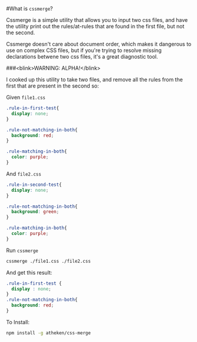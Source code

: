 #What is `cssmerge`?

Cssmerge is a simple utility that allows you to input two css files, and have the utility print out the rules/at-rules that are found in the first file, but not the second.

Cssmerge doesn't care about document order, which makes it dangerous to use on complex CSS files, but if you're trying to resolve missing declarations betwene two css files, it's a great diagnostic tool.


###&lt;blink>WARNING: ALPHA!&lt;/blink>

I cooked up this utility to take two files, and remove all the rules from the first that are present in the second so:

Given `file1.css`

```css
.rule-in-first-test{
  display: none;
}

.rule-not-matching-in-both{
  background: red;
}

.rule-matching-in-both{
  color: purple;
}
```

And `file2.css`

```css
.rule-in-second-test{
  display: none;
}

.rule-not-matching-in-both{
  background: green;
}

.rule-matching-in-both{
  color: purple;
}
```

Run `cssmerge`

```bash
cssmerge ./file1.css ./file2.css
```

And get this result:

```css
.rule-in-first-test {
  display : none;
}
.rule-not-matching-in-both{
  background: red;
}
```


To Install:

```bash
npm install -g atheken/css-merge
```


